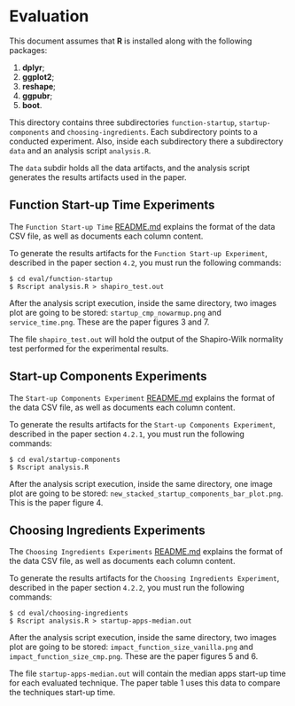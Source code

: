# Evaluation

This document assumes that **R** is installed along with the following 
packages:
1. **dplyr**;
2. **ggplot2**;
3. **reshape**;
4. **ggpubr**;
5. **boot**.

This directory contains three subdirectories `function-startup`, 
`startup-components` and `choosing-ingredients`. Each subdirectory 
points to a conducted experiment. Also, inside each 
subdirectory there a subdirectory `data` and an analysis script 
`analysis.R`.

The `data` subdir holds all the data artifacts, and the analysis script 
generates the results artifacts used in the paper.

## Function Start-up Time Experiments

The `Function Start-up Time` [README.md](function-startup/README.md)
explains the format of the data CSV file, as well as documents each column 
content.

To generate the results artifacts for the `Function Start-up Experiment`,
described in the paper section `4.2`, you must run the following commands:
``` shell script
$ cd eval/function-startup
$ Rscript analysis.R > shapiro_test.out
```

After the analysis script execution, inside the same directory, two images 
plot are going to be stored: `startup_cmp_nowarmup.png` and 
`service_time.png`. These are the paper figures 3 and 7.

The file `shapiro_test.out` will hold the output of the Shapiro-Wilk 
normality test performed for the experimental results.

## Start-up Components Experiments

The `Start-up Components Experiment` [README.md](startup-components/README.md)
explains the format of the data CSV file, as well as documents each column 
content.

To generate the results artifacts for the `Start-up Components Experiment`,
described in the paper section `4.2.1`, you must run the following commands:
``` shell script
$ cd eval/startup-components
$ Rscript analysis.R
```

After the analysis script execution, inside the same directory, one image 
plot are going to be stored: `new_stacked_startup_components_bar_plot.png`.
This is the paper figure 4.

## Choosing Ingredients Experiments

The `Choosing Ingredients Experiments` [README.md](choosing-ingredients/README.md)
explains the format of the data CSV file, as well as documents each column 
content.

To generate the results artifacts for the `Choosing Ingredients Experiment`,
described in the paper section `4.2.2`, you must run the following commands:
``` shell script
$ cd eval/choosing-ingredients
$ Rscript analysis.R > startup-apps-median.out
```

After the analysis script execution, inside the same directory, two images 
plot are going to be stored: `impact_function_size_vanilla.png` and 
`impact_function_size_cmp.png`. These are the paper figures 5 and 6.

The file `startup-apps-median.out` will contain the median apps start-up 
time for each evaluated technique. The paper table 1 uses this data to 
compare the techniques start-up time.